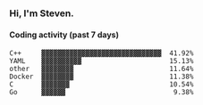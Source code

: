 ### Hi, I'm Steven.

#### Coding activity (past 7 days)
```
C++     ▓▓▓▓▓▓▓▓▓▓▓▓▓▓▓▓▓▓▓▓▓▓▓▓▓▓▓▓▓▓  41.92%
YAML    ▓▓▓▓▓▓▓▓▓▓                      15.13%
other   ▓▓▓▓▓▓▓▓                        11.64%
Docker  ▓▓▓▓▓▓▓▓                        11.38%
C       ▓▓▓▓▓▓▓                         10.54%
Go      ▓▓▓▓▓▓                           9.38%
```
